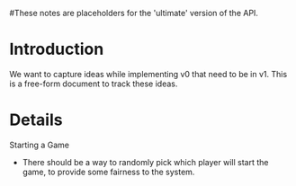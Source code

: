 #These notes are placeholders for the 'ultimate' version of the API.

# Introduction #

We want to capture ideas while implementing v0 that need to be in v1. This is a free-form document to track these ideas.


# Details #

Starting a Game
  * There should be a way to randomly pick which player will start the game, to provide some fairness to the system.
